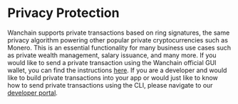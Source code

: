 # Privacy Protection

Wanchain supports private transactions based on ring signatures, the same privacy algorithm powering other popular private cryptocurrencies such as Monero. This is an essential functionality for many business use cases such as private wealth management, salary issuance, and many more. If you would like to send a private transaction using the Wanchain official GUI wallet, you can find the instructions [here](wallet_and_tools/wallet-transactions.md?id=private-transactions). If you are a developer and would like to build private transactions into your app or would just like to know how to send private transactions using the CLI, please navigate to our [developer portal](https://wandevs.org/).
